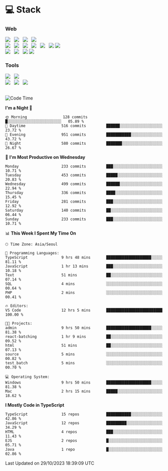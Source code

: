 <h1>💻 Stack</h1>
<div>
 <h3>Web</h3>
 <!-- badge : https://shields.io/ -->
 <!-- icon : https://simpleicons.org/?q=Get -->
 <img src="https://img.shields.io/badge/HTML5-e74c3c?style=flat-square&logo=HTML5&logoColor=white"/> &nbsp 
 <img src="https://img.shields.io/badge/CSS3-0A84FF?style=flat-square&logo=CSS3&logoColor=white"/> &nbsp 
 <img src="https://img.shields.io/badge/JavaScript-FFCD11?style=flat-square&logo=JavaScript&logoColor=white"/> &nbsp 
 <img src="https://img.shields.io/badge/TypeScript-3075C0?style=flat-square&logo=TypeScript&logoColor=white"/>
 <br/>
 <img src="https://img.shields.io/badge/Next-000000?style=flat-square&logo=nextdotjs&logoColor=white"/> &nbsp 
 <img src="https://img.shields.io/badge/React-00BCF6?style=flat-square&logo=React&logoColor=white"/> &nbsp 
 <img src="https://img.shields.io/badge/Redux-764ABC?style=flat-square&logo=Redux&logoColor=white"/> &nbsp
 <img src="https://img.shields.io/badge/Recoil-3578E5?style=flat-square&logo=recoil&logoColor=white"/> &nbsp
 <img src="https://img.shields.io/badge/React-Query-FF4154?style=flat-square&logo=reactquery&logoColor=white"/> &nbsp 
 <img src="https://img.shields.io/badge/styled%2Dcomponents-DB7093?style=flat-square&logo=styled%2Dcomponents&logoColor=white"/>
 <img src="https://img.shields.io/badge/CSS Modules-000000?style=flat-square&logo=CSS Modules&logoColor=white"/> &nbsp 
 <br/>
 <img src="https://img.shields.io/badge/Node-339933?style=flat-square&logo=Node.js&logoColor=white"/> &nbsp 
 <img src="https://img.shields.io/badge/Express-000000?style=flat-square&logo=Express&logoColor=white"/> &nbsp 
 <img src="https://img.shields.io/badge/MongoDB-47A248?style=flat-square&logo=MongoDB&logoColor=white"/>
 <img src="https://img.shields.io/badge/MariaDB-003545?style=flat-square&logo=mariadb&logoColor=white"/>
 
 <h3>Tools</h3>
 <img src="https://img.shields.io/badge/Visual Studio Code-007ACC?style=flat-square&logo=Visual Studio Code&logoColor=white"/> &nbsp 
 <img src="https://img.shields.io/badge/Postman-FF6C37?style=flat-square&logo=Postman&logoColor=white"/> &nbsp
 <br>
 <img src="https://img.shields.io/badge/Adobe Photoshop-31A8FF?style=flat-square&logo=Adobe Photoshop&logoColor=white"/> &nbsp 
 <img src="https://img.shields.io/badge/Adobe Illustrator-FF9A00?style=flat-square&logo=Adobe Illustrator&logoColor=white"/> &nbsp 
 <img src="https://img.shields.io/badge/Figma-F24E1E?style=flat-square&logo=Figma&logoColor=white"/> &nbsp
</div>

<br>

<!--START_SECTION:waka-->
![Code Time](http://img.shields.io/badge/Code%20Time-597%20hrs%201%20min-blue)

**I'm a Night 🦉** 

```text
🌞 Morning                128 commits         █░░░░░░░░░░░░░░░░░░░░░░░░   05.89 % 
🌆 Daytime                516 commits         ██████░░░░░░░░░░░░░░░░░░░   23.72 % 
🌃 Evening                951 commits         ███████████░░░░░░░░░░░░░░   43.72 % 
🌙 Night                  580 commits         ███████░░░░░░░░░░░░░░░░░░   26.67 % 
```
📅 **I'm Most Productive on Wednesday** 

```text
Monday                   233 commits         ███░░░░░░░░░░░░░░░░░░░░░░   10.71 % 
Tuesday                  453 commits         █████░░░░░░░░░░░░░░░░░░░░   20.83 % 
Wednesday                499 commits         ██████░░░░░░░░░░░░░░░░░░░   22.94 % 
Thursday                 336 commits         ████░░░░░░░░░░░░░░░░░░░░░   15.45 % 
Friday                   281 commits         ███░░░░░░░░░░░░░░░░░░░░░░   12.92 % 
Saturday                 140 commits         ██░░░░░░░░░░░░░░░░░░░░░░░   06.44 % 
Sunday                   233 commits         ███░░░░░░░░░░░░░░░░░░░░░░   10.71 % 
```


📊 **This Week I Spent My Time On** 

```text
🕑︎ Time Zone: Asia/Seoul

💬 Programming Languages: 
TypeScript               9 hrs 48 mins       ████████████████████░░░░░   81.11 % 
JavaScript               1 hr 13 mins        ███░░░░░░░░░░░░░░░░░░░░░░   10.18 % 
Text                     51 mins             ██░░░░░░░░░░░░░░░░░░░░░░░   07.14 % 
SQL                      4 mins              ░░░░░░░░░░░░░░░░░░░░░░░░░   00.64 % 
PHP                      2 mins              ░░░░░░░░░░░░░░░░░░░░░░░░░   00.41 % 

🔥 Editors: 
VS Code                  12 hrs 5 mins       █████████████████████████   100.00 % 

🐱‍💻 Projects: 
admin                    9 hrs 50 mins       ████████████████████░░░░░   81.38 % 
react-batching           1 hr 9 mins         ██░░░░░░░░░░░░░░░░░░░░░░░   09.52 % 
html                     51 mins             ██░░░░░░░░░░░░░░░░░░░░░░░   07.13 % 
source                   5 mins              ░░░░░░░░░░░░░░░░░░░░░░░░░   00.82 % 
test_batch               5 mins              ░░░░░░░░░░░░░░░░░░░░░░░░░   00.70 % 

💻 Operating System: 
Windows                  9 hrs 50 mins       ████████████████████░░░░░   81.38 % 
Mac                      2 hrs 15 mins       █████░░░░░░░░░░░░░░░░░░░░   18.62 % 
```

**I Mostly Code in TypeScript** 

```text
TypeScript               15 repos            ███████████░░░░░░░░░░░░░░   42.86 % 
JavaScript               12 repos            █████████░░░░░░░░░░░░░░░░   34.29 % 
HTML                     4 repos             ███░░░░░░░░░░░░░░░░░░░░░░   11.43 % 
EJS                      2 repos             █░░░░░░░░░░░░░░░░░░░░░░░░   05.71 % 
Java                     1 repo              █░░░░░░░░░░░░░░░░░░░░░░░░   02.86 % 
```




 Last Updated on 29/10/2023 18:39:09 UTC
<!--END_SECTION:waka-->
